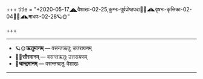 +++
title = "+2020-05-17◢◣वैशाखः-02-25,कुम्भः-पूर्वप्रोष्ठपदा🌛🌌◢◣वृषभः-कृत्तिका-02-04🌌🌞◢◣माधवः-02-28🪐🌞"

+++
___________________
- 🪐🌞**ऋतुमानम्** — वसन्तऋतुः उत्तरायणम्
- 🌌🌞**सौरमानम्** — वसन्तऋतुः उत्तरायणम्
- 🌛**चान्द्रमानम्** — वसन्तऋतुः वैशाखः
___________________

